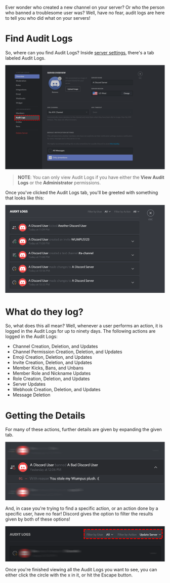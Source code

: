 <!-- TITLE:Audit Logs -->
<!-- SUBTITLE: Discord Audit Logs -->

Ever wonder who created a new channel on your server? Or who the person who banned a troublesome user was? Well, have no fear, audit logs are here to tell you who did what on your servers!

# Find Audit Logs
So, where can you find Audit Logs? Inside [server settings](/server-settings), there's a tab labeled Audit Logs.

![Audit Logs 2](/uploads/audit-logs/audit-logs-2.png "Audit Logs 2")

> **NOTE**: You can only view Audit Logs if you have either the **View Audit Logs** or the **Administrator** permissions.

Once you've clicked the Audit Logs tab, you'll be greeted with something that looks like this:

![Audit Logs 3](/uploads/audit-logs/audit-logs-3.png "Audit Logs 3")

# What do they log?

So, what does this all mean? Well, whenever a user performs an action, it is logged in the Audit Logs for up to ninety days. The following actions are logged in the Audit Logs:

* Channel Creation, Deletion, and Updates
* Channel Permission Creation, Deletion, and Updates
* Emoji Creation, Deletion, and Updates
* Invite Creation, Deletion, and Updates
* Member Kicks, Bans, and Unbans
* Member Role and Nickname Updates
* Role Creation, Deletion, and Updates
* Server Updates
* Webhook Creation, Deletion, and Updates
* Message Deletion


# Getting the Details
For many of these actions, further details are given by expanding the given tab.

![Audit Logs 1](/uploads/audit-logs/audit-logs-1.png "Audit Logs 1")

And, in case you're trying to find a specific action, or an action done by a specific user, have no fear! Discord gives the option to filter the results given by both of these options!

![Audit Logs 4](/uploads/audit-logs/audit-logs-4.png "Audit Logs 4")

Once you're finished viewing all the Audit Logs you want to see, you can either click the circle with the x in it, or hit the Escape button.